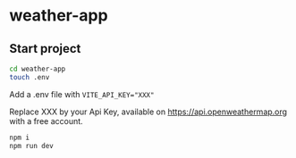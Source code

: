 # weather-app

## Start project

```bash
cd weather-app
touch .env
```

Add a .env file with `VITE_API_KEY="XXX"`

Replace XXX by your Api Key, available on <https://api.openweathermap.org> with a free account.

```bash
npm i
npm run dev
```
